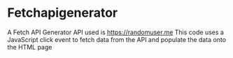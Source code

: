 # Fetchapigenerator
A Fetch API Generator 
API used is https://randomuser.me
This code uses a JavaScript click event to fetch data from the API and populate the data onto the HTML page

